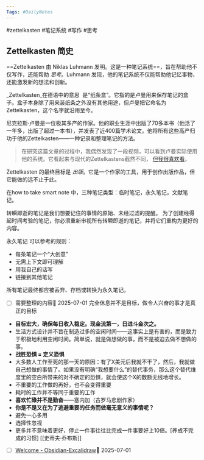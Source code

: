 ```yaml
---
Tags: #DailyNotes 
---
```


#zettelkasten #笔记系统 #写作 #思考
## Zettelkasten 简史

==Zettelkasten 由 Niklas Luhmann 发明。这是一种笔记系统==，旨在帮助他不仅写作，还能帮助 _思考_。Luhmann 发现，他的笔记系统不仅能帮助他记忆事物，还能激发新的想法和创新。

_Zettelkasten_在德语中的意思  是“纸条盒”。它指的是卢曼用来保存笔记的盒子。盒子本身除了用来装纸条之外没有其他用途，但卢曼把它命名为 Zettelkasten，这个名字就沿用至今。

尼克拉斯·卢曼是一位极其多产的作家。他的职业生涯中出版了70多本书（他活了一年多，出版了超过一本书），并发表了近400篇学术论文。他将所有这些高产归功于他的Zettelkasten——一种记录和整理笔记的方法。

> 在研究这篇文章的过程中，我偶然发现了一段视频，可以看到卢曼实际使用他的系统。它看起来与现代的Zettelkastens截然不同， [但我很喜欢看](https://youtu.be/qRSCKSPMuDc?t=2246)。

Zettelkasten 的最终目标是 _出版_。它是一个作家的工具，用于创作出版作品，但它能做的远不止于此。



在how to take smart note 中，三种笔记类型：临时笔记，永久笔记，文献笔记。


转瞬即逝的笔记是我们想要记住的事情的原始、未经过滤的提醒。
为了创建经得起时间考验的笔记，你必须重新审视所有转瞬即逝的笔记，并将它们重构为更好的内容。

永久笔记
可以参考的规则：
- 每条笔记一个“大创意”
- 无需上下文即可理解
- 用我自己的话写
- 链接到其他笔记

所有笔记最终都应被丢弃、存档或转换为永久笔记。




- [ ] 需要整理的内容🛫 2025-07-01 
完全休息并不是目标，做令人兴奋的事才是真正的目标
* **目标宏大，确保每日收入稳定。现金流第一，日进斗金次之。**
* 生活方式设计并不旨在制造过多的空闲时间——这事实上是有害的，而是致力于积极地利用空闲时间。简单说，就是做想做的事，而不是被迫去做不想做的事。
* **战胜恐惧 = 定义恐惧**
* 大多数人工作至死的那一天的原因：有了X美元后我就不干了，然后，我就做自己想做的事情了。如果没有明确“我想要什么”的替代事务，那么这个替代维度里的空白所带来的对不确定的恐惧，就会使这个X的数额无线地增长。
* 不重要的工作做的再好，也不会变得重要
* 耗时的工作并不等同于重要的工作
* **喜欢忙碌并不是勤奋**——塞内加（古罗马悲剧作家）
* **你是不是又在为了逃避重要的任务而做毫无意义的事情呢？**
* 避免一心多用
* 选择性忽视
* 更多并不意味着更好，停止一件事往往比完成一件事要好上10倍。[养成不完成的习惯]   [[史蒂夫·乔布斯]]



- [ ] [Welcome - Obsidian-Excalidraw](https://excalidraw-obsidian.online/Welcome)🛫 2025-07-01 